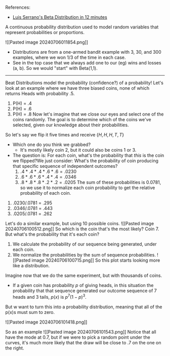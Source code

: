 References:
- [Luis Serrano's Beta Distribution in 12 minutes](https://youtu.be/juF3r12nM5A?si=cH9S5v8JPNI9ZdUx)

A continuous probability distribution used to model random variables that represent probabilities or proportions.

![[Pasted image 20240706011854.png]]
- Distributions are from a one-armed bandit example with 3, 30, and 300 examples, where we won 1/3 of the time in each case.
- See in the top case that we always add one to our (eg) wins and losses (a, b). So we would "start" with Beta(1,1).

----

Beat Distributions model the probability (confidence?) of a probability!
Let's look at an example where we have three biased coins, none of which returns Heads with probability .5.
1. P(H) = .4
2. P(H) = .6
3. P(H) = .8
Now let's imagine that we close our eyes and select one of the coins randomly. The goal is to determine which of the coins we've selected, given our knowledge about their probabilities.

So let's say we flip it five times and receive $\{H,H,H,T,T\}$
- Which one do you think we grabbed?
	- It's mostly likely coin 2, but it could also be coins 1 or 3.
- The question is: For each coin, what's the probability that *this* is the coin we flipped?We just consider: What's the probability of coin producing that specific sequence of independent outcomes?
	1. $.4*.4*.4*.6*.6 = .0230$
	2. $.6*.6*.6*.4*.4 = .0346$ 
	3. $.8 * .8 * .8 * .2 * .2 = .0205$
The sum of these probabilities is $0.0781$, so we use it to normalize each coin probability to get the relative probability of each coin.
1. .0230/.0781 = .295
2. .0346/.0781 = .443
3. .0205/.0781 = .262

Let's do a similar example, but using 10 possible coins.
![[Pasted image 20240706100512.png]]
So which is the coin that's the most likely? Coin 7.
But what's the probability that it's each coin?
1. We calculate the probability of our sequence being generated, under each coin.
2. We normalize the probabilities by the sum of sequence probabilities.
![[Pasted image 20240706100715.png]]
So this plot starts looking more like a distribution.

Imagine now that we do the same experiment, but with thousands of coins.
- If a given coin has probability $p$ of giving heads, in this situation the probability that that sequence generated our outcome sequence of 7 heads and 3 tails, $p(x)$ is $p^7(1-p)^3$.

But w want to turn this into a probability distribution, meaning that all of the p(x)s must sum to zero.

![[Pasted image 20240706101418.png]]

So as an example
![[Pasted image 20240706101543.png]]
Notice that all have the mode at 0.7, but if we were to pick a random point under the curves, it's much more likely that the draw will be close to .7 on the one on the right.


